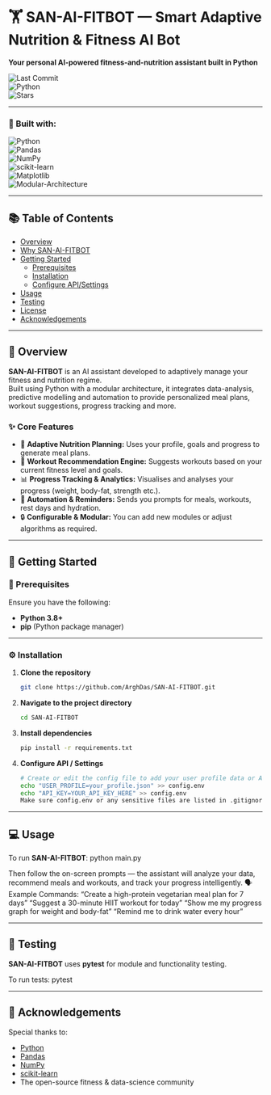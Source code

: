 # 🏋️ SAN-AI-FITBOT — Smart Adaptive Nutrition & Fitness AI Bot

**Your personal AI-powered fitness-and-nutrition assistant built in Python**

![Last Commit](https://img.shields.io/github/last-commit/ArghDas/SAN-AI-FITBOT?color=blue)  
![Python](https://img.shields.io/badge/python-100%25-blue)  
![Stars](https://img.shields.io/github/stars/ArghDas/SAN-AI-FITBOT?style=social)

---

### 🔧 Built with:
![Python](https://img.shields.io/badge/Python-blue)  
![Pandas](https://img.shields.io/badge/Pandas-lightblue)  
![NumPy](https://img.shields.io/badge/NumPy-yellow)  
![scikit-learn](https://img.shields.io/badge/scikit--learn-orange)  
![Matplotlib](https://img.shields.io/badge/Matplotlib-red)  
![Modular-Architecture](https://img.shields.io/badge/Modular%20Architecture-lightgrey)

---

## 📚 Table of Contents
- [Overview](#overview)  
- [Why SAN-AI-FITBOT](#why-san-ai-fitbot)  
- [Getting Started](#getting-started)  
  - [Prerequisites](#prerequisites)  
  - [Installation](#installation)  
  - [Configure API/Settings](#configure-apisettings)  
- [Usage](#usage)  
- [Testing](#testing)  
- [License](#license)  
- [Acknowledgements](#acknowledgements)

---

## 🧩 Overview

**SAN-AI-FITBOT** is an AI assistant developed to adaptively manage your fitness and nutrition regime.  
Built using Python with a modular architecture, it integrates data-analysis, predictive modelling and automation to provide personalized meal plans, workout suggestions, progress tracking and more.

### ✨ Core Features
- 🥗 **Adaptive Nutrition Planning:** Uses your profile, goals and progress to generate meal plans.  
- 💪 **Workout Recommendation Engine:** Suggests workouts based on your current fitness level and goals.  
- 📊 **Progress Tracking & Analytics:** Visualises and analyses your progress (weight, body-fat, strength etc.).  
- 🔁 **Automation & Reminders:** Sends you prompts for meals, workouts, rest days and hydration.  
- 🔒 **Configurable & Modular:** You can add new modules or adjust algorithms as required.

---

## 🚀 Getting Started

### 🧱 Prerequisites
Ensure you have the following:
- **Python 3.8+**  
- **pip** (Python package manager)  

---

### ⚙️ Installation

1. **Clone the repository**  
   ```bash
   git clone https://github.com/ArghDas/SAN-AI-FITBOT.git
2. **Navigate to the project directory**
   ```bash
   cd SAN-AI-FITBOT
3. **Install dependencies**
   ```bash
   pip install -r requirements.txt
4. **Configure API / Settings**
   ```bash
   # Create or edit the config file to add your user profile data or API keys (if required):
   echo "USER_PROFILE=your_profile.json" >> config.env
   echo "API_KEY=YOUR_API_KEY_HERE" >> config.env
   Make sure config.env or any sensitive files are listed in .gitignore

---

## 💻 Usage
To run **SAN-AI-FITBOT**: python main.py

Then follow the on-screen prompts — the assistant will analyze your data, recommend meals and workouts, and track your progress intelligently.
🗣️ Example Commands:
“Create a high-protein vegetarian meal plan for 7 days”
“Suggest a 30-minute HIIT workout for today”
“Show me my progress graph for weight and body-fat”
“Remind me to drink water every hour”

---

## 🧪 Testing
**SAN-AI-FITBOT** uses **pytest** for module and functionality testing.

To run tests: pytest

---

## 🌟 Acknowledgements
Special thanks to:
- [Python](https://www.python.org/)
- [Pandas](https://pandas.pydata.org/)
- [NumPy](https://numpy.org/)
- [scikit-learn](https://scikit-learn.org/)
- The open-source fitness & data-science community 
